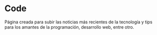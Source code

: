 # Code
Página creada para subir las noticias más recientes de la tecnología y tips para los amantes de la programación, desarrollo web, entre otro.
